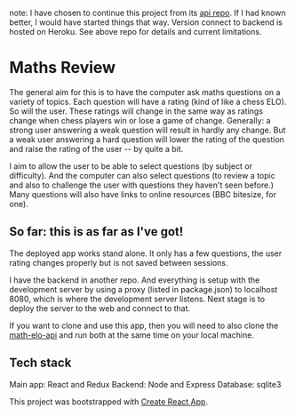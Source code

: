 note: I have chosen to continue this project from its [api repo](https://github.com/Samir70/maths-elo-api). If I had known better, I would have started things that way. Version connect to backend is hosted on Heroku. See above repo for details and current limitations.

# Maths Review
The general aim for this is to have the computer ask maths questions on a variety of topics. Each question will have a rating (kind of like a chess ELO). So will the user. These ratings will change in the same way as ratings change when chess players win or lose a game of change. Generally: a strong user answering a weak question will result in hardly any change. But a weak user answering a hard question will lower the rating of the question and raise the rating of the user -- by quite a bit.

I aim to allow the user to be able to select questions (by subject or difficulty). And the computer can also select questions (to review a topic and also to challenge the user with questions they haven't seen before.) Many questions will also have links to online resources (BBC bitesize, for one). 

## So far: this is as far as I've got!
The deployed app works stand alone. It only has a few questions, the user rating changes properly but is not saved between sessions. 

I have the backend in another repo. And everything is setup with the development server by using a proxy (listed in package.json) to localhost 8080, which is where the development server listens. Next stage is to deploy the server to the web and connect to that. 

If you want to clone and use this app, then you will need to also clone the [math-elo-api](https://github.com/Samir70/maths-elo-api) and run both at the same time on your local machine.

## Tech stack
Main app: React and Redux
Backend: Node and Express
Database: sqlite3

This project was bootstrapped with [Create React App](https://github.com/facebook/create-react-app).

